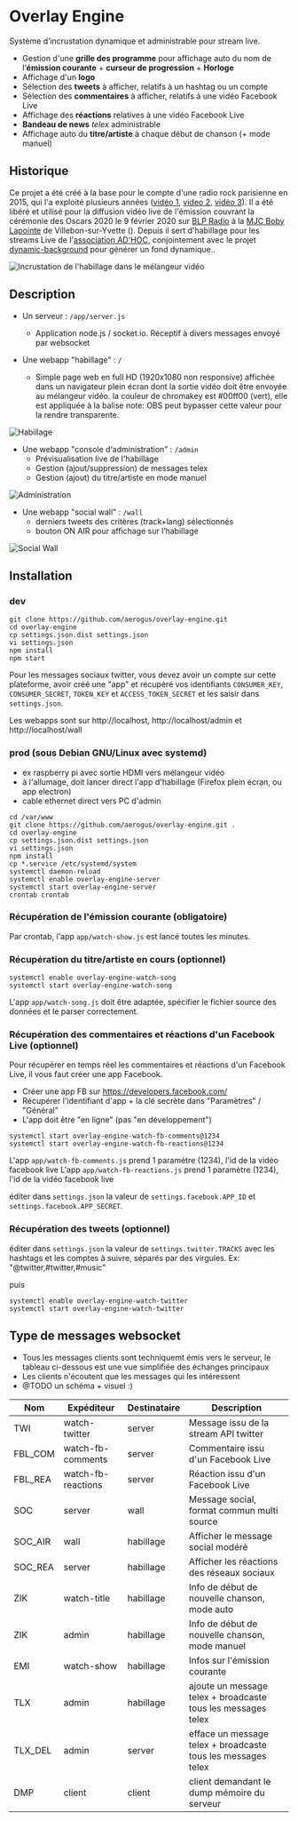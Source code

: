 # Overlay Engine

Système d‘incrustation dynamique et administrable pour stream live.

* Gestion d'une **grille des programme** pour affichage auto du nom de l‘**émission courante** + **curseur de progression** + **Horloge**
* Affichage d'un **logo**
* Sélection des **tweets** à afficher, relatifs à un hashtag ou un compte
* Sélection des **commentaires** à afficher, relatifs à une vidéo Facebook Live
* Affichage des **réactions** relatives à une vidéo Facebook Live
* **Bandeau de news** *telex* administrable
* Affichage auto du **titre/artiste** à chaque début de chanson (+ mode manuel)

## Historique

Ce projet a été créé à la base pour le compte d'une radio rock parisienne en 2015, qui l'a exploité plusieurs années ([vidéo 1](https://www.youtube.com/watch?v=jHVS-8zpo2s), [video 2](https://www.youtube.com/watch?v=q2kgZQjWs1M), [vidéo 3](https://www.youtube.com/watch?v=kBs-sjqsGXU)). Il a été libéré et utilisé pour la diffusion vidéo live de l'émission couvrant la cérémonie des Oscars 2020 le 9 février 2020 sur [BLP Radio](http://www.blpradio.fr) à la [MJC Boby Lapointe](http://www.mjcvillebon.org) de Villebon-sur-Yvette (). Depuis il sert d'habillage pour les streams Live de l'[association AD'HOC](https://www.adhocmusic.com), conjointement avec le projet [dynamic-background](https://github.com/aerogus/dynamic-background) pour générer un fond dynamique..

![Incrustation de l'habillage dans le mélangeur vidéo](/doc/live.jpg)

## Description

* Un serveur : `/app/server.js`
  * Application node.js / socket.io. Réceptif à divers messages envoyé par websocket

* Une webapp "habillage" : `/`
  * Simple page web en full HD (1920x1080 non responsive) affichée dans un navigateur plein écran dont la sortie vidéo
  doit être envoyée au mélangeur vidéo.
  la couleur de chromakey est #00ff00 (vert), elle est appliquée à la balise <body>
  note: OBS peut bypasser cette valeur pour la rendre transparente.

![Habillage](/doc/habillage.jpg)

* Une webapp "console d‘administration" : `/admin`
  * Prévisualisation live de l'habillage
  * Gestion (ajout/suppression) de messages telex
  * Gestion (ajout) du titre/artiste en mode manuel

![Administration](/doc/admin.jpg)

* Une webapp "social wall" : `/wall`
  * derniers tweets des critères (track+lang) sélectionnés 
  * bouton ON AIR pour affichage sur l‘habillage

![Social Wall](/doc/wall.jpg)

## Installation

### dev

```
git clone https://github.com/aerogus/overlay-engine.git
cd overlay-engine
cp settings.json.dist settings.json
vi settings.json
npm install
npm start
```

Pour les messages sociaux twitter, vous devez avoir un compte sur cette plateforme, avoir créé une "app"
et récupéré vos identifiants `CONSUMER_KEY`, `CONSUMER_SECRET`, `TOKEN_KEY` et `ACCESS_TOKEN_SECRET` et les saisir dans `settings.json`.

Les webapps sont sur http://localhost, http://localhost/admin et http://localhost/wall

### prod (sous Debian GNU/Linux avec systemd)

- ex raspberry pi avec sortie HDMI vers mélangeur vidéo
- à l'allumage, doit lancer direct l'app d'habillage (Firefox plein écran, ou app electron)
- cable ethernet direct vers PC d'admin

```
cd /var/www
git clone https://github.com/aerogus/overlay-engine.git .
cd overlay-engine
cp settings.json.dist settings.json
vi settings.json
npm install
cp *.service /etc/systemd/system
systemctl daemon-reload
systemctl enable overlay-engine-server
systemctl start overlay-engine-server
crontab crontab
```

### Récupération de l'émission courante (obligatoire)

Par crontab, l'app `app/watch-show.js` est lancé toutes les minutes.

### Récupération du titre/artiste en cours (optionnel)

```
systemctl enable overlay-engine-watch-song
systemctl start overlay-engine-watch-song
```

L'app `app/watch-song.js` doit être adaptée, spécifier le fichier source des données et le parser correctement.

### Récupération des commentaires et réactions d'un Facebook Live (optionnel)

Pour récupérer en temps réel les commentaires et réactions d'un Facebook Live, il vous faut créer une app Facebook.

* Créer une app FB sur https://developers.facebook.com/
* Récupérer l'identifiant d'app + la clé secrète dans "Paramètres" / "Général"
* L'app doit être "en ligne" (pas "en développement")

```
systemctl start overlay-engine-watch-fb-comments@1234
systemctl start overlay-engine-watch-fb-reactions@1234
```

L'app `app/watch-fb-comments.js` prend 1 paramètre (1234), l'id de la vidéo facebook live
L'app `app/watch-fb-reactions.js` prend 1 paramètre (1234), l'id de la vidéo facebook live

éditer dans `settings.json` la valeur de `settings.facebook.APP_ID` et `settings.facebook.APP_SECRET`.

### Récupération des tweets (optionnel)

éditer dans `settings.json` la valeur de `settings.twitter.TRACKS` avec les hashtags et les comptes à suivre, séparés par des virgules. Ex: "@twitter,#twitter,#music"

puis

```
systemctl enable overlay-engine-watch-twitter
systemctl start overlay-engine-watch-twitter
```

## Type de messages websocket

* Tous les messages clients sont techniquemt émis vers le serveur, le tableau ci-dessous est une vue simplifiée des échanges principaux
* Les clients n'écoutent que les messages qui les intéressent
* @TODO un schéma + visuel :)

Nom     | Expéditeur         | Destinataire | Description
------- | ------------------ | ------------ | -----------
TWI     | watch-twitter      | server       | Message issu de la stream API twitter
FBL_COM | watch-fb-comments  | server       | Commentaire issu d'un Facebook Live
FBL_REA | watch-fb-reactions | server       | Réaction issu d'un Facebook Live
SOC     | server             | wall         | Message social, format commun multi source
SOC_AIR | wall               | habillage    | Afficher le message social modéré
SOC_REA | server             | habillage    | Afficher les réactions des réseaux sociaux
ZIK     | watch-title        | habillage    | Info de début de nouvelle chanson, mode auto
ZIK     | admin              | habillage    | Info de début de nouvelle chanson, mode manuel
EMI     | watch-show         | habillage    | Infos sur l'émission courante
TLX     | admin              | habillage    | ajoute un message telex + broadcaste tous les messages telex
TLX_DEL | admin              | server       | efface un message telex + broadcaste tous les messages telex
DMP     | client             | client       | client demandant le dump mémoire du serveur
